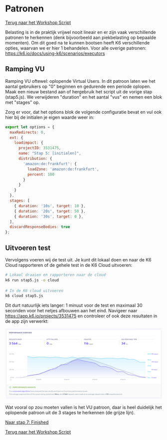 # Patronen

[Terug naar het Workshop Script](handson.md)

Belasting is in de praktijk vrijwel nooit lineair en er zijn vaak verschillende patronen te herkennen (denk bijvoorbeeld aan piekbelasting op bepaalde momenten). Om dit goed na te kunnen bootsen heeft K6 verschillende opties, waarvan we er hier 1 behandelen. Voor alle overige patronen: https://k6.io/docs/using-k6/scenarios/executors 

## Ramping VU

Ramping VU oftewel: oplopende Virtual Users. In dit patroon laten we het aantal gebruikers op "0" beginnen en gedurende een periode oplopen. Maak een nieuw bestand aan of hergebruik het script uit de vorige stap (stap5.js). We verwijderen "duration" en het aantal "vus" en nemen een blok met "stages" op.  

Zorg er voor, dat het options blok de volgende configuratie bevat en vul ook hier bij de initialen je eigen waarde weer in: 

```javascript
export let options = {
  maxRedirects: 0,
  ext: {
    loadimpact: {
      projectID: 3531475,
      name: "Stap 5: [initialen]",
      distribution: {
        'amazon:de:frankfurt': {
          loadZone: 'amazon:de:frankfurt',
          percent: 100
        }
      }
    }
  },
  stages: [
    { duration: '10s', target: 10 }, 
    { duration: '20s', target: 50 }, 
    { duration: '30s', target: 0 }, 
  ],
  discardResponseBodies: true
};
```

## Uitvoeren test

Vervolgens voeren wij de test uit. Je kunt dit lokaal doen en naar de K6 Cloud rapporteren of de gehele test in de K6 Cloud uitvoeren:

```bash
# Lokaal draaien en rapporteren naar de cloud
k6 run stap5.js -o cloud

# In de K6 cloud uitvoeren
k6 cloud stap5.js
```

Dit durt natuurlijk iets langer: 1 minuut voor de test en maximaal 30 seconden voor het netjes afbouwen aan het eind. Navigeer naar https://app.k6.io/projects/3531475 en controleer of ook deze resultaten in de app zijn verwerkt:

![](/images/stap6-1.png)

Wat vooral op zou moeten vallen is het VU patroon, daar is heel duidelijk het oplopende patroon uit de 3 stages te herkennen (de grijze lijn).

[Naar stap 7: Finished](7-finished.md)

[Terug naar het Workshop Script](handson.md)